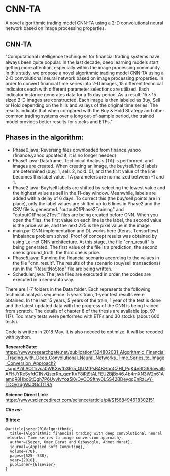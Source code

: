 # CNN-TA
A novel algorithmic trading model CNN-TA using a 2-D convolutional neural network based on image processing properties.

## CNN-TA
"Computational intelligence techniques for financial trading systems have always been quite popular. In the last decade, deep learning models start getting more attention, especially within the image processing community. In this study, we propose a novel algorithmic trading model CNN-TA using a 2-D convolutional neural network based on image processing properties. In order to convert financial time series into 2-D images, 15 different technical indicators each with different parameter selections are utilized. Each indicator instance generates data for a 15 day period. As a result, 15 × 15 sized 2-D images are constructed. Each image is then labeled as Buy, Sell or Hold depending on the hills and valleys of the original time series. The results indicate that when compared with the Buy & Hold Strategy and other common trading systems over a long out-of-sample period, the trained model provides better results for stocks and ETFs."

## Phases in the algorithm:

- Phase0.java: Reversing files downloaded from finance.yahoo (finance.yahoo updated it, it is no longer needed)
- Phase1.java: Dataframe, Techinical Analysis (TA) is performed, and images are created. When creating an image, the buy/sell/hold labels are determined (buy: 1, sell: 2, hold: 0), and the first value of the line becomes this label value. TA parameters are normalized between -1 and 1.
- Phase2.java: Buy/sell labels are shifted by selecting the lowest value and the highest value as sell in the 11-day window. Meanwhile, labels are added with a delay of 6 days. To correct this (the buy/sell points are in place), only the label values are shifted up to 6 lines in Phase2 and the CSV file is generated. "outputOfPhase2Training" and "outputOfPhase2Test" files are being created before CNN. When you open the files, the first value on each line is the label, the second value is the price value, and the next 225 is the pixel value in the image.
- main.py: CNN implementation and DL works here (Keras, Tensorflow). Imbalance problem solved. Proof of concept results was obtained by using Le-net CNN architecture. At this stage, the file "cnn_result" is being generated. The first value of the file is a prediction, the second one is ground_truth, the third one is price.
- Phase5.java: Running the financial scenario according to the values in the file "cnn_result". The results of the scenario (buy/sell transactions) run in the "ResultNoStop" file are being written.
- Scheduler.java: The java files are executed in order, the codes are executed in a semi-auto way.

There are 1-7 folders in the Data folder. Each represents the following technical analysis sequence.
5 years train, 1-year test results were obtained. In the last 15 years, 5 years of the train, 1 year of the test is done and the latest updated data with the progress of the CNN is being trained from scratch. The details of chapter 8 of the thesis are available (pp. 97-117). Too many tests were performed with ETFs and 30 stocks (about 600 tests).

Code is written in 2018 May. It is also needed to optimize. It will be recoded with python.

**ResearchGate:** https://www.researchgate.net/publication/324802031_Algorithmic_Financial_Trading_with_Deep_Convolutional_Neural_Networks_Time_Series_to_Image_Conversion_Approach?_sg=lP2iLAO11ryca0WKXwfb3Rr5_QUMfPsB4KHboCZHl_PqK4vRtG9Rowal9AFHJYReSyfdC1NvQserRn_qen1tVF8iRj9tALFEU2BjBx46.4b4mXN3W2n61AamqR8Hbo6tQgh7P6UyvIvYoz5KvOyCOSftny0LSS42BDeyqqEnRzLvY-TDOyzdgWJ0GcTf1RA

**Science Direct Link:** https://www.sciencedirect.com/science/article/pii/S1568494618302151

_**Cite as:**_

**Bibtex:**

```
@article{sezer2018algorithmic,
  title={Algorithmic financial trading with deep convolutional neural networks: Time series to image conversion approach},
  author={Sezer, Omer Berat and Ozbayoglu, Ahmet Murat},
  journal={Applied Soft Computing},
  volume={70},
  pages={525--538},
  year={2018},
  publisher={Elsevier}
}
```
